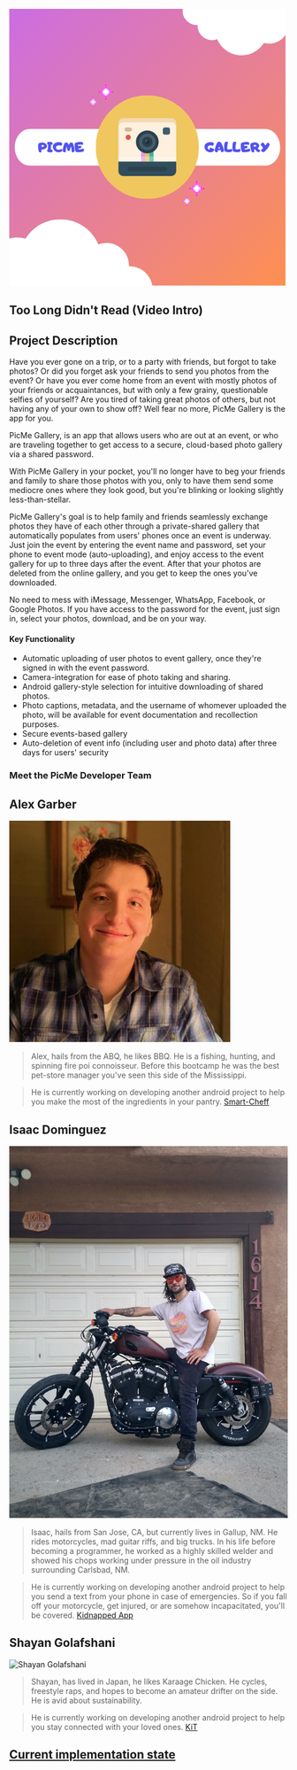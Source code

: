 ![PicMe Gallery](image/picme-gallery-logo.png)

## Too Long Didn't Read (Video Intro)
<!--
<iframe width="560" height="315" src="https://www.youtube.com/embed/4OGIFVwTRWs?start=1" frameborder="0" allow="accelerometer; autoplay; clipboard-write; encrypted-media; gyroscope; picture-in-picture" allowfullscreen></iframe>
-->

## Project Description
Have you ever gone on a trip, or to a party with friends, but forgot to take photos? Or did you forget ask your friends to send you photos from the event? 
Or have you ever come
home from an event with mostly photos of your friends or acquaintances, but with only a few grainy, questionable selfies of yourself? Are you tired of taking great photos of others, but not having any of your own to show off? Well fear no more, PicMe Gallery is the app for you.

PicMe Gallery, is an app that allows users who are out at an event, or who are traveling together to get access to a secure, cloud-based photo gallery via a shared password.

With PicMe Gallery in your pocket, you'll no longer have to beg your friends and family to share those photos with you, only to have
them send some mediocre ones where they look good, but you're blinking or looking slightly less-than-stellar.

PicMe Gallery's goal is to 
help family and friends seamlessly exchange photos they have of each other through a private-shared gallery that automatically populates from users' phones once an event is underway. Just join the event by entering the event name and password, set your phone to event mode (auto-uploading), and enjoy access to the event gallery for up to three days after the event. After that your photos are deleted from the online gallery, and you get to keep the ones you've downloaded.

No need to mess with iMessage, Messenger, WhatsApp, Facebook, or Google Photos. If you have access to the password for the event, just sign in, select your photos, download, and be on your way.

#### Key Functionality

* Automatic uploading of user photos to event gallery, once they're signed in with the event password.
* Camera-integration for ease of photo taking and sharing.
* Android gallery-style selection for intuitive downloading of shared photos.
* Photo captions, metadata, and the username of whomever uploaded the photo, will be available for event documentation and recollection purposes.
* Secure events-based gallery
* Auto-deletion of event info (including user and photo data) after three days for users' security

### Meet the PicMe Developer Team


## Alex Garber
![Alex Garber](image/alex.jpg)

> Alex, hails from the ABQ, he likes BBQ. He is a fishing, hunting, and spinning fire poi connoisseur.
Before this bootcamp he was the best pet-store manager you've seen this side of the Mississippi.

> He is currently working on developing another android project to help you make the most of the ingredients
in your pantry. [Smart-Cheff](https://alex-garber.github.io/smart-cheff/)

## Isaac Dominguez
![Isaac Dominguez](image/isaac.jpg)

> Isaac, hails from San Jose, CA, but currently lives in Gallup, NM. He rides motorcycles, mad guitar riffs, and big trucks.
> In his life before becoming a programmer, he worked as a highly skilled welder and showed his chops working under pressure
> in the oil industry surrounding Carlsbad, NM.

> He is currently working on developing another android project to help you send a text from your phone in case of emergencies. 
> So if you fall off your motorcycle, get injured, or are somehow incapacitated, you'll be covered.
> [Kidnapped App](https://shifdub.github.io/kidnapped/)

## Shayan Golafshani
![Shayan Golafshani](image/shayan.jpg)

> Shayan, has lived in Japan, he likes Karaage Chicken. He cycles, freestyle raps, and hopes to become
an amateur drifter on the side. He is avid about sustainability. 

> He is currently working on developing another android project to help you stay connected with your loved ones.
> [KiT](https://shayan-golafshani.github.io/keep-in-touch/)



## [Current implementation state](work/current-implementation.md)
 
[//]: # (Geo-fencing seems pretty rad though!. Maybe we can eventually use it? https://developer.android.com/training/location/geofencing However, we don't want our app to be dependent on it.)













